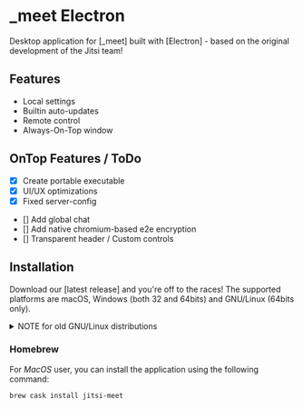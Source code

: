 # _meet Electron

Desktop application for [_meet] built with [Electron] - based on the original development of the Jitsi team!

## Features

- Local settings
- Builtin auto-updates
- Remote control
- Always-On-Top window

## OnTop Features / ToDo

- [x] Create portable executable
- [x] UI/UX optimizations
- [x] Fixed server-config
- [] Add global chat
- [] Add native chromium-based e2e encryption
- [] Transparent header / Custom controls

## Installation

Download our [latest release] and you're off to the races! The supported platforms
are macOS, Windows (both 32 and 64bits) and GNU/Linux (64bits only).

<details><summary>NOTE for old GNU/Linux distributions</summary>

You might get the following error:

```
FATAL:nss_util.cc(632)] NSS_VersionCheck("3.26") failed. NSS >= 3.26 is required.
Please upgrade to the latest NSS, and if you still get this error, contact your
distribution maintainer.
```

If you do, please install NSS (example for Debian / Ubuntu):

```bash
sudo apt-get install libnss3
```

</details>

### Homebrew

For *MacOS* user, you can install the application using the following command:

```
brew cask install jitsi-meet
```